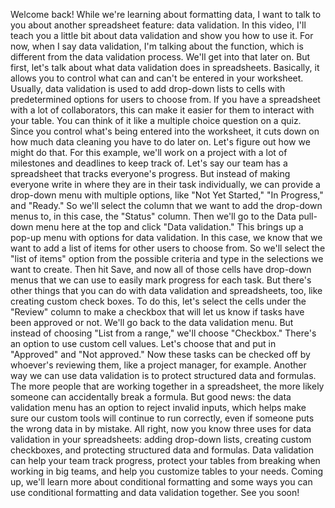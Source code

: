 

Welcome back! While we're learning about formatting data, I want to talk to you about another spreadsheet feature: data validation. In this video, I'll teach you a little bit about data validation and show you how to use it. For now, when I say data validation, I'm talking about the function, which is different from the data validation process. We'll get into that later on. But first, let's talk about what data validation does in spreadsheets. Basically, it allows you to control what can and can't be entered in your worksheet. Usually, data validation is used to add drop-down lists to cells with predetermined options for users to choose from. If you have a spreadsheet with a lot of collaborators, this can make it easier for them to interact with your table. You can think of it like a multiple choice question on a quiz. Since you control what's being entered into the worksheet, it cuts down on how much data cleaning you have to do later on. Let's figure out how we might do that. For this example, we'll work on a project with a lot of milestones and deadlines to keep track of. Let's say our team has a spreadsheet that tracks everyone's progress. But instead of making everyone write in where they are in their task individually, we can provide a drop-down menu with multiple options, like "Not Yet Started," "In Progress," and "Ready." So we'll select the column that we want to add the drop-down menus to, in this case, the "Status" column. Then we'll go to the Data pull-down menu here at the top and click "Data validation." This brings up a pop-up menu with options for data validation. In this case, we know that we want to add a list of items for other users to choose from. So we'll select the "list of items" option from the possible criteria and type in the selections we want to create. Then hit Save, and now all of those cells have drop-down menus that we can use to easily mark progress for each task. But there's other things that you can do with data validation and spreadsheets, too, like creating custom check boxes. To do this, let's select the cells under the "Review" column to make a checkbox that will let us know if tasks have been approved or not. We'll go back to the data validation menu. But instead of choosing "List from a range," we'll choose "Checkbox." There's an option to use custom cell values. Let's choose that and put in "Approved" and "Not approved." Now these tasks can be checked off by whoever's reviewing them, like a project manager, for example. Another way we can use data validation is to protect structured data and formulas. The more people that are working together in a spreadsheet, the more likely someone can accidentally break a formula. But good news: the data validation menu has an option to reject invalid inputs, which helps make sure our custom tools will continue to run correctly, even if someone puts the wrong data in by mistake. All right, now you know three uses for data validation in your spreadsheets: adding drop-down lists, creating custom checkboxes, and protecting structured data and formulas. Data validation can help your team track progress, protect your tables from breaking when working in big teams, and help you customize tables to your needs. Coming up, we'll learn more about conditional formatting and some ways you can use conditional formatting and data validation together. See you soon!